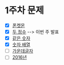 # 1주차 문제
- [x] [폰켓몬](https://school.programmers.co.kr/learn/courses/30/lessons/1845)
- [x] [두 정수](https://school.programmers.co.kr/learn/courses/30/lessons/12912) --> 이번 주 발표
- [x] [같은 숫자](https://school.programmers.co.kr/learn/courses/30/lessons/12906)
- [x] [숫자 배열](https://school.programmers.co.kr/learn/courses/30/lessons/12910)
- [ ] [가운데글자](https://school.programmers.co.kr/learn/courses/30/lessons/12903)
- [ ] [2016년](https://school.programmers.co.kr/learn/courses/30/lessons/12901)